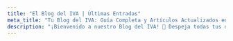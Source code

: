 ```yaml
---
title: "El Blog del IVA | Últimas Entradas"
meta_title: "Tu Blog del IVA: Guía Completa y Artículos Actualizados en España"
description: "¡Bienvenido a nuestro Blog del IVA! 🎉 Despeja todas tus dudas sobre el Impuesto sobre el Valor Añadido en España. Artículos actualizados, ejemplos y consejos prácticos. Desde los tipos (21%, 10%, 4%) hasta el sujeto pasivo y el IVA de la luz. ¡Todo claro! 💡"
---
```

